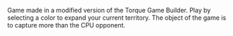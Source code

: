 Game made in a modified version of the Torque Game Builder. Play by selecting a color to expand your current territory. The object of the game is to capture more than the CPU opponent.
